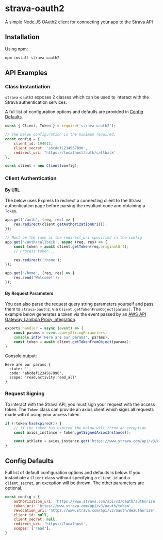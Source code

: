# strava-oauth2
A simple Node.JS OAuth2 client for connecting your app to the Strava API

## Installation

Using npm:
```bash
npm install strava-oauth2
```

## API Examples

### Class Instantiation
`strava-oauth2` exposes 2 classes which can be used to interact with the Strava authentication services.

A full list of configuration options and defaults are provided in [Config Defaults](#config-defaults).

```js
const { Client, Token } = require('strava-oauth2');

// The below configuration is the minimum required.
const config = {
    client_id: 194012,
    client_secret: 'abcdef1234567890',
    redirect_uri: 'https://localhost/auth/callback'
};

const client = new Client(config);
```

### Client Authentication
#### By URL
The below uses Express to redirect a connecting client to the Strava authentication page before parsing the resultant code and obtaining a `Token`.

```js
app.get('/auth', (req, res) => {
    res.redirect(client.getAuthorizationUri());
});

// Must be the same as the redirect_uri specified in the config
app.get('/auth/callback', async (req, res) => {
    const token = await client.getToken(req.originalUrl);
    // Process token...

    res.redirect('/home');
});

app.get('/home', (req, res) => {
    res.send('Welcome!');
});
```

#### By Request Parameters
You can also parse the request query string parameters yourself and pass them to `strava-oauth2`, via `Client.getTokenFromObject(params)`. The example below generates a token via the event passed by an [AWS API Gateway Lambda Proxy integration](https://docs.aws.amazon.com/apigateway/latest/developerguide/set-up-lambda-proxy-integrations.html).

```js
exports.handler = async (event) => {
    const params = event.queryStringParameters;
    console.info('Here are our params', params);
    const token = await client.getTokenFromObject(params);
}
```

Console output:
```
Here are our params {
  state: '',
  code: 'abcdef1234567890',
  scope: 'read,activity:read_all'
}
```

### Request Signing
To interact with the Strava API, you must sign your request with the access token. The `Token` class can provide an axios client which signs all requests made with it using your access token.

```js
if (!token.hasExpired()) {
    // If the token has expired the below will throw an exception
    const axios_instance = token.getSignedAxiosInstance();

    const athlete = axios_instance.get('https://www.strava.com/api/v3/athlete');
}
```

## Config Defaults
Full list of default configuration options and defaults is below. If you instantiate a `Client` class without specifying a `client_id` and a `client_secret`, an exception will be thrown. The other parameters are optional.
```js
const config = {
    authorization_uri: 'https://www.strava.com/api/v3/oauth/authorize',
    token_uri: 'https://www.strava.com/api/v3/oauth/token',
    revocation_uri: 'https://www.strava.com/api/v3/oauth/deauthorize',
    client_id: null,
    client_secret: null,
    redirect_uri: 'https://localhost',
    scopes: ['read'],
}
```
